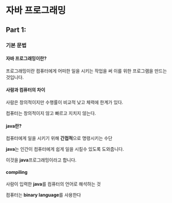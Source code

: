# 자바 프로그래밍

 ## Part 1: 

 ### 기본 문법

 #### 자바 프로그래밍이란? 

 프로그래밍이란 컴퓨터에게 어떠한 일을 시키는 작업을 써 이를 위한 프로그램을 만드는 것입니다. 

 

#### 사람과 컴퓨터의 차이

 사람은 창의적이지만 수행률이 비교적 낮고 체력에 한계가 있다. 

 컴퓨터는 창의적이지 않고 빠르고 지치지 않는다. 

 

#### java란? 

 컴퓨터에게 일을 시키기 위해 **간접적**으로 명령시키는 수단  

 

**java**는 인간이 컴퓨터에게 쉽게 일을 시킬수 있도록 도와줍니다. 

 

이것을 **java**프로그래밍이라고 합니다. 

 

#### compiling

 사람이 입력한 **java**를 컴퓨터의 언어로 해석하는 것 

 컴퓨터는 **binary language**를 사용한다